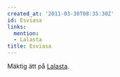 ```yaml
---
created_at: '2011-03-30T08:35:30Z'
id: Esviasa
links:
  mention:
  - Lalasta
title: Esviasa
---
```


Mäktig ätt på [Lalasta].

  [Lalasta]: Lalasta

